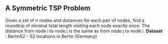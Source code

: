 ## A Symmetric TSP Problem

  Given a set of n nodes and distances for each pair of nodes, find a roundtrip of minimal total length visiting each node exactly once. The distance from node i to node j is the same as from node j to node i.
  **Dataset** : Berlin52 – 52 locations in Berlin (Germany)
